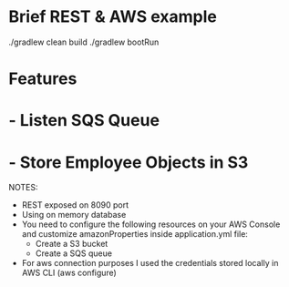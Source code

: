 # Brief REST & AWS example

./gradlew clean build
./gradlew bootRun

# Features
# - Listen SQS Queue
# - Store Employee Objects in S3

NOTES:
- REST exposed on 8090 port
- Using on memory database
- You need to configure the following resources on your AWS Console and customize amazonProperties inside application.yml file:
  - Create a S3 bucket
  - Create a SQS queue
- For aws connection purposes I used the credentials stored locally in AWS CLI (aws configure)
